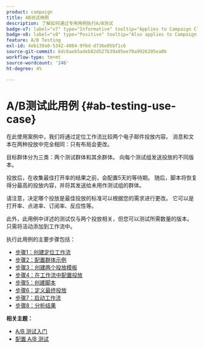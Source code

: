 ```yaml
---
product: campaign
title: AB测试用例
description: 了解如何通过专用用例执行A/B测试
badge-v7: label="v7" type="Informative" tooltip="Applies to Campaign Classic v7"
badge-v8: label="v8" type="Positive" tooltip="Also applies to Campaign v8"
feature: A/B Testing
exl-id: 4eb139a0-5342-4084-9f6d-d736e05bf1c6
source-git-commit: 6dc6aeb5adeb82d527b39a05ee70a9926205ea0b
workflow-type: tm+mt
source-wordcount: '246'
ht-degree: 4%

---
```


# A/B测试此用例 {#ab-testing-use-case}



在此使用案例中，我们将通过定位工作流比较两个电子邮件投放内容。 消息和文本在两种投放中完全相同：只有布局会更改。

目标群体分为三类：两个测试群体和其余群体。 向每个测试组发送投放的不同版本。

投放后，在收集最佳打开率的结果之前，会配置5天的等待期。 随后，脚本将恢复得分最高的投放内容，并将其发送给未用作测试组的群体。

请注意，决定哪个投放是最佳投放的标准可以根据您的需求进行更改。 它可以是打开率、点进率、订阅率、反应性等。

此外，此用例中详述的测试仅与两个投放相关，但您可以测试所需数量的版本。 只需将活动添加到工作流中。

执行此用例的主要步骤包括：

* [步骤1：创建定位工作流](a-b-testing-uc-targeting-workflow.md)
* [步骤2：配置群体示例](a-b-testing-uc-population-samples.md)
* [步骤3：创建两个投放模板](a-b-testing-uc-delivery-templates.md)
* [步骤4：在工作流中配置投放](a-b-testing-uc-configuring-deliveries.md)
* [步骤5：创建脚本](a-b-testing-uc-script.md)
* [步骤6：定义最终投放](a-b-testing-uc-final-delivery.md)
* [步骤7：启动工作流](a-b-testing-uc-start-workflow.md)
* [步骤8：分析结果](a-b-testing-uc-analyzing.md)

**相关主题：**

* [A/B 测试入门](get-started-a-b-testing.md)
* [配置 A/B 测试](configuring-a-b-testing.md)
